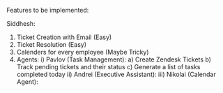 Features to be implemented:

Siddhesh:
1) Ticket Creation with Email (Easy)
2) Ticket Resolution (Easy)
3) Calenders for every employee (Maybe Tricky)
4) Agents:
    i) Pavlov (Task Management):
        a) Create Zendesk Tickets
        b) Track pending tickets and their status
        c) Generate a list of tasks completed today
    ii) Andrei (Executive Assistant):
    iii) Nikolai (Calendar Agent):
